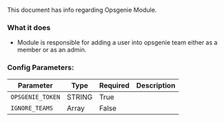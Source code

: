 This document has info regarding Opsgenie Module.

### What it does
- Module is responsible for adding a user into opsgenie team either as a member or as an admin.

### Config Parameters:
Parameter | Type | Required | Description
--- | ---| --- | ---
`OPSGENIE_TOKEN` | STRING | True |
`IGNORE_TEAMS` | Array | False |
